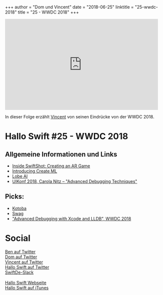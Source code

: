 +++
author = "Dom und Vincent"
date = "2018-06-25"
linktitle = "25-wwdc-2018"
title = "25 - WWDC 2018"
+++

<iframe width="100%" height="300" scrolling="no" frameborder="no" src="https://w.soundcloud.com/player/?url=https%3A//api.soundcloud.com/tracks/463073268&color=%23ff5500&auto_play=false&hide_related=false&show_comments=true&show_user=true&show_reposts=false&show_teaser=true&visual=true"></iframe>

In dieser Folge erzählt [Vincent](https://twitter.com/regexident) von seinen Eindrücke von der WWDC 2018.

# Hallo Swift #25 - WWDC 2018

## Allgemeine Informationen und Links

- [Inside SwiftShot: Creating an AR Game](https://developer.apple.com/videos/play/wwdc2018/605/)
- [Introducing Create ML](https://developer.apple.com/videos/play/wwdc2018/703/)
- [Lobe AI](https://lobe.ai)
- [UIKonf 2018, Carola Nitz – "Advanced Debugging Techniques"](https://youtube.com/watch?v=578YdS2sNqk)

## Picks:
- [Kotoba](https://github.com/willhains/Kotoba)
- [Swag](https://github.com/shinyfrog/Swag)
- ["Advanced Debugging with Xcode and LLDB", WWDC 2018](https://developer.apple.com/videos/play/wwdc2018/412/)

# Social
[Ben auf Twitter](https://twitter.com/benchr)<br>
[Dom auf Twitter](https://twitter.com/swiftpainless)<br>
[Vincent auf Twitter](https://twitter.com/regexident)<br>
[Hallo Swift auf Twitter](https://twitter.com/hallo_swift)<br>
[SwiftDe-Slack](http://slack.swiftde.net)<br>
<br>
[Hallo Swift Webseite](http://hallo-swift.de)<br>
[Hallo Swift auf iTunes](https://itunes.apple.com/de/podcast/hallo-swift/id1225721421?mt=2)<br>
<br>
